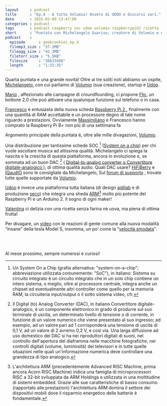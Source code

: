 ```yaml
---
layout     : podcast
title      : "Ep.4 - A tutto Volumio! Ovvero di UDOO e discorsi vari."
date       : 2015-02-09 13:47:09
categories : podcast
tags       : podcast raspberry soc udoo volumio raspberrypib2 ricetta
short      : "Puntata con Michelangelo Guarise, creatore di Volumio e evangelista della board  UDOO italianissima, con interessanti discorsi senza una meta precisa."
podcast    :
  episode      : geekcookies_ep_4
  filemp3_size : "37.1MB"
  fileogg_size : "42.3MB"
  filetorr_size : "5.5KB"
  filesize     : "38633498"
  length       : "1:31:35"
--- 
```

Quarta puntata e una grande novità! Oltre ai tre soliti noti abbiamo un ospite, [Michelangelo][contattomic], con cui parliamo di [Volumio][volumio] (sua creazione), startup e [Udoo][udoo].

[Mario][contattomar] , affezionato alle campagne di croundfounding, ci propone [Flic](https://www.indiegogo.com/projects/flic-the-wireless-smart-button), un bottone 2.0 che può attivare una qualunque funzione sul telefono o in casa.

[Francesco][contattofra] è entusiasta della nuova scheda [Raspberry Pi 2 ](http://www.raspberrypi.org/raspberry-pi-2-on-sale/), finalmente con una quantità di RAM accettabile e un processore degno di tale nome riguardo a prestazioni. Ovviamente [Massimiliano][contattomas] e Francesco hanno comprato la Raspberry Pi B+ non più di una settimana fa

Argomento principale della puntata è, oltre alle mille divagazioni, [Volumio][volumio].
<!-- more -->
Una distribuzione per tantissime schede SOC [^SOC] ([System on a chip](http://it.wikipedia.org/wiki/System-on-a-chip)) per chi vuole ascoltare musica ad altissima qualità. Michelangelo ci spiega la nascita e la crescita di questa piattaforma, ancora in evoluzione e, se sommata ad un buon DAC [^DAC] ( [Digital-to-analog converter o Convertitore digitale-analogico
](http://it.wikipedia.org/wiki/Convertitore_digitale-analogico)), di ottima qualità audio.
Quali DAC usare? [HiFiBerry](https://www.hifiberry.com/dacplus/) e [IQaudIO](http://iqaudio.com/?page_id=454) sono le consigliate da Michelangelo, Sul [forum di supporto](https://volumio.org/forum/list-i2s-dacs-for-raspberry-t1103.html) , trovate tutte quelle supportate da [Volumio][volumio].

[Udoo][udoo] è invece una piattaforma tutta italiana (di design [aidilab](http://www.aidilab.com/) e di produzione [seco](http://www.seco.com/)) che integra una sheda [ARM](http://it.wikipedia.org/wiki/Architettura_ARM)[^ARM] molto più potente del Raspberry Pi e un Arduino 2. Il sogno di ogni maker!

[Valentina][contattoval] ci delizia con una ricetta senza farina nè uova, ma piena di ottima frutta!

Per divagare, un [video](http://youtu.be/LpaLgF1uLB8) con le reazioni di gente comune alla nuova modalità “insane” della tesla Model S, insomma, un po’ come la “[velocità smodata](http://youtu.be/NeGBiDMot7A)".

<br/><br/>

Al mese prossimo, sempre numerosi e curiosi!

[contattofra]: https://twitter.com/cesco_78 
[contattomar]: https://twitter.com/kidpixo 
[contattomas]: https://twitter.com/fanciullim
[contattomic]: https://volumio.org/author/michelangelo/
[contattoval]: http://www.brododicoccole.com
[volumio]: https://volumio.org
[udoo]: http://www.udoo.org/features/
<!-- footnotes -->
[^SOC]: Un System On a Chip (grafia alternativa: "system-on-a-chip"; abbreviazione utilizzata comunemente: "SoC"), in italiano: Sistema su circuito integrato è un circuito integrato che in un solo chip contiene un intero sistema, o meglio, oltre al processore centrale, integra anche un chipset ed eventualmente altri controller come quello per la memoria RAM, la circuiteria input/output o il sotto sistema video, cfr.

[^DAC]: Il Digital (to) Analog Converter (DAC), in italiano Convertitore digitale-analogico, è un componente elettronico in grado di produrre sul suo terminale di uscita, un determinato livello di tensione o di corrente, in funzione di un valore numerico che viene presentato al suo ingresso; ad esempio, ad un valore pari ad 1 corrisponderà una tensione di uscita di 0,1 V, ad un valore di 2 avremo 0,2 V, e così via. Una larga diffusione ad uso domestico dei DAC si ha nei riproduttori digitali di suoni, nel controllo dell'apertura del diaframma nelle macchine fotografiche, nei controlli digitali (volume, luminosità) dei televisori e in tutte quelle situazioni nelle quali un'informazione numerica deve controllare una grandezza di tipo analogico.

[^ARM]: L'architettura ARM (precedentemente Advanced RISC Machine, prima ancora Acorn RISC Machine) indica una famiglia di microprocessori RISC a 32-bit sviluppata da ARM Holdings e utilizzata in una moltitudine di sistemi embedded. Grazie alle sue caratteristiche di basso consumo (rapportato alle prestazioni) l'architettura ARM domina il settore dei dispositivi mobili dove il risparmio energetico delle batterie è fondamentale.

